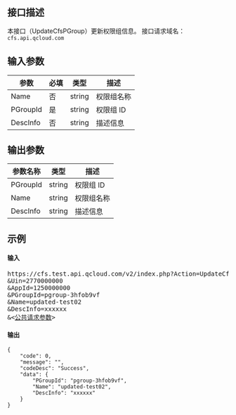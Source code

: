 ## 接口描述
本接口（UpdateCfsPGroup）更新权限组信息。
接口请求域名：`cfs.api.qcloud.com`



## 输入参数
|       参数      | 必填 |  类型  |                               描述                           |
|-----------------|-----|--------|--------------------------------------------------------------|
| Name   |  否  | string | 权限组名称 |
| PGroupId   |是   | string | 权限组 ID                                |                                   
| DescInfo  | 否   | string | 描述信息                   |

## 输出参数

| 参数名称 | 类型 | 描述 |
|----------|----- | ---- |
|PGroupId|   string |权限组 ID|
|Name |   string    |权限组名称|
|DescInfo  |  string |描述信息|

## 示例 

#### 输入



<pre>
https://cfs.test.api.qcloud.com/v2/index.php?Action=UpdateCfsPGroup
&Uin=2770000000
&AppId=1250000000
&PGroupId=pgroup-3hfob9vf
&Name=updated-test02
&DescInfo=xxxxxx
&<<a href="https://www.cloud.tencent.com/doc/api/229/6976">公共请求参数</a>>
</pre>


#### 输出

```
{
    "code": 0,
    "message": "",
    "codeDesc": "Success",
    "data": {
        "PGroupId": "pgroup-3hfob9vf",
        "Name": "updated-test02",
        "DescInfo": "xxxxxx"
    }
}
```



